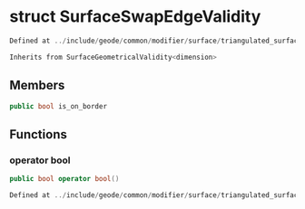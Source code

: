 # struct SurfaceSwapEdgeValidity

```cpp
Defined at ../include/geode/common/modifier/surface/triangulated_surface_modifier_simulation.h#83
```

```cpp
Inherits from SurfaceGeometricalValidity<dimension>
```



## Members

```cpp
public bool is_on_border

```



## Functions

### operator bool

```cpp
public bool operator bool()
```

```cpp
Defined at ../include/geode/common/modifier/surface/triangulated_surface_modifier_simulation.h#86
```



